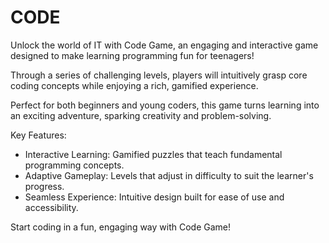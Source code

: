 # CODE

Unlock the world of IT with Code Game, an engaging and interactive game designed to make learning programming fun for teenagers!


Through a series of challenging levels, players will intuitively grasp core coding concepts while enjoying a rich, gamified experience.


Perfect for both beginners and young coders, this game turns learning into an exciting adventure, sparking creativity and problem-solving.

Key Features:

- Interactive Learning: Gamified puzzles that teach fundamental programming concepts.
- Adaptive Gameplay: Levels that adjust in difficulty to suit the learner's progress.
- Seamless Experience: Intuitive design built for ease of use and accessibility.

Start coding in a fun, engaging way with Code Game!
